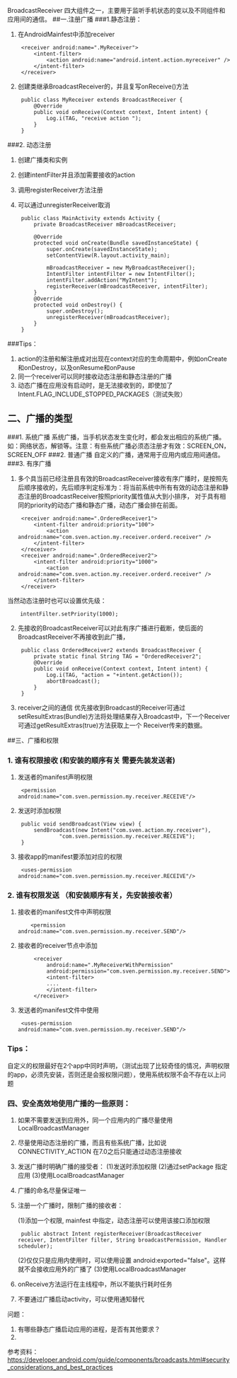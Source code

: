 BroadcastReceiver 四大组件之一，主要用于监听手机状态的变以及不同组件和应用间的通信。
##一.注册广播
###1.静态注册：
1. 在AndroidMainfest中添加receiver

        <receiver android:name=".MyReceiver">
            <intent-filter>
                <action android:name="android.intent.action.myreceiver" />
            </intent-filter>
        </receiver>

2. 创建类继承BroadcastReceiver的，并且复写onReceive()方法

        public class MyReceiver extends BroadcastReceiver {
            @Override
            public void onReceive(Context context, Intent intent) {
                Log.i(TAG, "receive action ");
            }
        }   
###2. 动态注册
1. 创建广播类和实例
2. 创建intentFilter并且添加需要接收的action
3. 调用registerReceiver方法注册
4. 可以通过unregisterReceiver取消

        public class MainActivity extends Activity {
            private BroadcastReceiver mBroadcastReceiver;
        
            @Override
            protected void onCreate(Bundle savedInstanceState) {
                super.onCreate(savedInstanceState);
                setContentView(R.layout.activity_main);
        
                mBroadcastReceiver = new MyBroadcastReceiver();
                IntentFilter intentFilter = new IntentFilter();
                intentFilter.addAction("MyIntent");
                registerReceiver(mBroadcastReceiver, intentFilter);
            }
            @Override
            protected void onDestroy() {
                super.onDestroy();
                unregisterReceiver(mBroadcastReceiver);
            }
        }

###Tips：
1. action的注册和解注册成对出现在context对应的生命周期中，例如onCreate和onDestroy，以及onResume和onPause
2. 同一个receiver可以同时接收动态注册和静态注册的广播
3. 动态广播在应用没有启动时，是无法接收到的，即使加了Intent.FLAG_INCLUDE_STOPPED_PACKAGES（测试失败）

## 二、广播的类型
###1. 系统广播
   系统广播，当手机状态发生变化时，都会发出相应的系统广播。如：网络状态，解锁等。注意：有些系统广播必须态注册才有效：SCREEN_ON，SCREEN_OFF
###2. 普通广播
   自定义的广播，通常用于应用内或应用间通信。
###3. 有序广播
1. 多个具当前已经注册且有效的BroadcastReceiver接收有序广播时，是按照先后顺序接收的，先后顺序判定标准为：将当前系统中所有有效的动态注册和静态注册的BroadcastReceiver按照priority属性值从大到小排序，
对于具有相同的priority的动态广播和静态广播，动态广播会排在前面。
   
        <receiver android:name=".OrderedReceiver1">
            <intent-filter android:priority="100">
                <action android:name="com.sven.action.my.receiver.orderd.receiver" />
            </intent-filter>
        </receiver>
        <receiver android:name=".OrderedReceiver2">
            <intent-filter android:priority="1000">
                <action android:name="com.sven.action.my.receiver.orderd.receiver" />
            </intent-filter>
        </receiver>

 当然动态注册时也可以设置优先级：
 
        intentFilter.setPriority(1000);
    
2. 先接收的BroadcastReceiver可以对此有序广播进行截断，使后面的BroadcastReceiver不再接收到此广播，
  
        public class OrderedReceiver2 extends BroadcastReceiver {
            private static final String TAG = "OrderedReceiver2";
            @Override
            public void onReceive(Context context, Intent intent) {
                Log.i(TAG, "action = "+intent.getAction());
                abortBroadcast();
            }
        }

3. receiver之间的通信
优先接收到Broadcast的Receiver可通过setResultExtras(Bundle)方法将处理结果存入Broadcast中，下一个Receiver 可通过getResultExtras(true)方法获取上一个 Receiver传来的数据。

##三、广播和权限
### 1. 谁有权限接收 (和安装的顺序有关 需要先装发送者)
    
1. 发送者的manifest声明权限
    
        <permission android:name="com.sven.permission.my.receiver.RECEIVE"/>
    
2. 发送时添加权限
        
        public void sendBroadcast(View view) {
            sendBroadcast(new Intent("com.sven.action.my.receiver"),
                    "com.sven.permission.my.receiver.RECEIVE");
        }
        
3. 接收app的manifest要添加对应的权限
    
        <uses-permission android:name="com.sven.permission.my.receiver.RECEIVE"/>
    
    
### 2. 谁有权限发送 （和安装顺序有关，先安装接收者） 
1. 接收者的manifest文件中声明权限

           <permission android:name="com.sven.permission.my.receiver.SEND"/>
    
2. 接收者的receiver节点中添加
    
            <receiver
                android:name=".MyReceiverWithPermission"
                android:permission="com.sven.permission.my.receiver.SEND">
                <intent-filter>
                ....
                </intent-filter>
            </receiver>

3. 发送者的manifest文件中使用

        <uses-permission android:name="com.sven.permission.my.receiver.SEND"/>

### Tips：
自定义的权限最好在2个app中同时声明，（测试出现了比较奇怪的情况，声明权限的app，必须先安装，否则还是会报权限问题），使用系统权限不会不存在以上问题

### 四、安全高效地使用广播的一些原则：

1. 如果不需要发送到应用外，同一个应用内的广播尽量使用LocalBroadcastManager
2. 尽量使用动态注册的广播，而且有些系统广播，比如说 CONNECTIVITY_ACTION 在7.0之后只能通过动态注册接收
3. 发送广播时明确广播的接受者：
    (1)发送时添加权限
    (2)通过setPackage 指定应用
    (3)使用LocalBroadcastManager
4. 广播的命名尽量保证唯一
5. 注册一个广播时，限制广播的接收者：

    (1)添加一个权限, mainfest 中指定，动态注册可以使用该接口添加权限
        
        public abstract Intent registerReceiver(BroadcastReceiver receiver, IntentFilter filter, String broadcastPermission, Handler scheduler);
    
    (2)仅仅只是应用内使用时，可以使用设置 android:exported="false"。这样就不会接收应用外的广播了
    (3)使用LocalBroadcastManager
6. onReceive方法运行在主线程中，所以不能执行耗时任务
7. 不要通过广播启动activity，可以使用通知替代

问题：
1. 有哪些静态广播启动应用的进程，是否有其他要求？
2. 
参考资料：
https://developer.android.com/guide/components/broadcasts.html#security_considerations_and_best_practices
